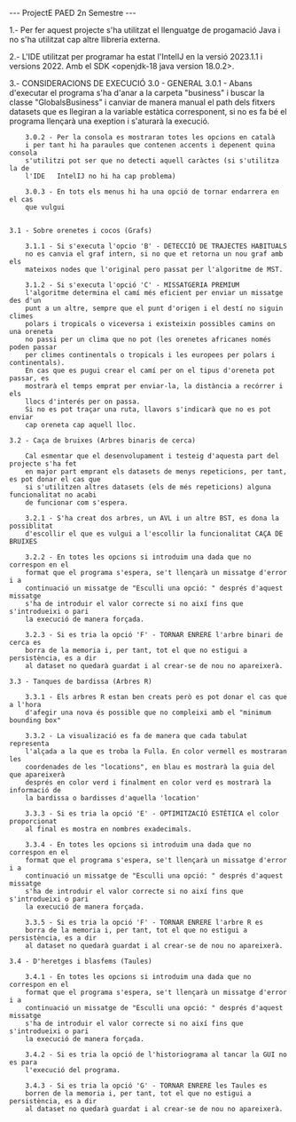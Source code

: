 --- ProjectE PAED 2n Semestre ---


1.- Per fer aquest projecte s'ha utilitzat el llenguatge de progamació Java
i no s'ha utilitzat cap altre llibreria externa.

2.- L'IDE utilitzat per programar ha estat l'IntelIJ en la versió 2023.1.1 i
versions 2022. Amb el SDK <openjdk-18 java version 18.0.2>.

3.- CONSIDERACIONS DE EXECUCIÓ
	3.0 - GENERAL
		3.0.1 - Abans d'executar el programa s'ha d'anar a la carpeta
		"business" i buscar la classe "GlobalsBusiness" i canviar de manera
		manual el path dels fitxers datasets que es llegiran a la variable
		estàtica corresponent, si no es fa bé el programa llençarà una exeption
		i s'aturarà la execució.

		3.0.2 - Per la consola es mostraran totes les opcions en català
		i per tant hi ha paraules que contenen accents i depenent quina consola
		s'utilitzi pot ser que no detecti aquell caràctes (si s'utilitza la de
		l'IDE	IntelIJ no hi ha cap problema)

		3.0.3 - En tots els menus hi ha una opció de tornar endarrera en el cas
 		que vulgui
		
		
	3.1 - Sobre orenetes i cocos (Grafs)

		3.1.1 - Si s'executa l'opcio 'B' - DETECCIÓ DE TRAJECTES HABITUALS 
		no es canvia el graf intern, si no que et retorna un nou graf amb els
		mateixos nodes que l'original pero passat per l'algoritme de MST.
		
		3.1.2 - Si s'executa l'opció 'C' - MISSATGERIA PREMIUM
		l'algoritme determina el camí més eficient per enviar un missatge des d'un
		punt a un altre, sempre que el punt d'origen i el destí no siguin climes
		polars i tropicals o viceversa i existeixin possibles camins on una oreneta
		no passi per un clima que no pot (les orenetes africanes només poden passar
		per climes continentals o tropicals i les europees per polars i continentals).
		En cas que es pugui crear el camí per on el tipus d'oreneta pot passar, es
		mostrarà el temps emprat per enviar-la, la distància a recórrer i els
		llocs d'interés per on passa.
		Si no es pot traçar una ruta, llavors s'indicarà que no es pot enviar
		cap oreneta cap aquell lloc.

	3.2 - Caça de bruixes (Arbres binaris de cerca)
		
		Cal esmentar que el desenvolupament i testeig d'aquesta part del projecte s'ha fet
		en major part emprant els datasets de menys repeticions, per tant, es pot donar el cas que 
		si s'utilitzen altres datasets (els de més repeticions) alguna funcionalitat no acabi
		de funcionar com s'espera. 

		3.2.1 - S'ha creat dos arbres, un AVL i un altre BST, es dona la possiblitat
		d'escollir el que es vulgui a l'escollir la funcionalitat CAÇA DE BRUIXES

		3.2.2 - En totes les opcions si introduim una dada que no correspon en el
 		format que el programa s'espera, se't llençarà un missatge d'error i a
		continuació un missatge de "Esculli una opció: " després d'aquest missatge
		s'ha de introduir el valor correcte si no així fins que s'introdueixi o pari
		la execució de manera forçada.

		3.2.3 - Si es tria la opció 'F' - TORNAR ENRERE l'arbre binari de cerca es
		borra de la memoria i, per tant, tot el que no estigui a persistència, es a dir
		al dataset no quedarà guardat i al crear-se de nou no apareixerà.

	3.3 - Tanques de bardissa (Arbres R)
		
		3.3.1 - Els arbres R estan ben creats però es pot donar el cas que a l'hora
		d'afegir una nova és possible que no compleixi amb el "minimum bounding box"

		3.3.2 - La visualizació es fa de manera que cada tabulat representa 
		l'alçada a la que es troba la Fulla. En color vermell es mostraran les
		coordenades de les "locations", en blau es mostrarà la guia del que apareixerà
		després en color verd i finalment en color verd es mostrarà la informació de
		la bardissa o bardisses d'aquella 'location'
		
		3.3.3 - Si es tria la opció 'E' - OPTIMITZACIÓ ESTÈTICA el color proporcionat
		al final es mostra en nombres exadecimals.

		3.3.4 - En totes les opcions si introduim una dada que no correspon en el
 		format que el programa s'espera, se't llençarà un missatge d'error i a
		continuació un missatge de "Esculli una opció: " després d'aquest missatge
		s'ha de introduir el valor correcte si no així fins que s'introdueixi o pari
		la execució de manera forçada.

		3.3.5 - Si es tria la opció 'F' - TORNAR ENRERE l'arbre R es
		borra de la memoria i, per tant, tot el que no estigui a persistència, es a dir
		al dataset no quedarà guardat i al crear-se de nou no apareixerà.

	3.4 - D'heretges i blasfems (Taules)

		3.4.1 - En totes les opcions si introduim una dada que no correspon en el
 		format que el programa s'espera, se't llençarà un missatge d'error i a
		continuació un missatge de "Esculli una opció: " després d'aquest missatge
		s'ha de introduir el valor correcte si no així fins que s'introdueixi o pari
		la execució de manera forçada.
		
		3.4.2 - Si es tria la opció de l'historiograma al tancar la GUI no es para
		l'execució del programa.

		3.4.3 - Si es tria la opció 'G' - TORNAR ENRERE les Taules es
		borren de la memoria i, per tant, tot el que no estigui a persistència, es a dir
		al dataset no quedarà guardat i al crear-se de nou no apareixerà.


